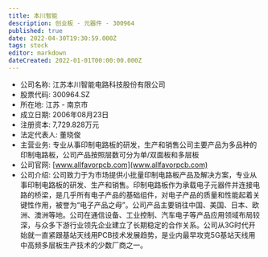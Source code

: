```yaml
---
title: 本川智能
description: 创业板 - 元器件 - 300964
published: true
date: 2022-04-30T19:30:59.000Z
tags: stock
editor: markdown
dateCreated: 2022-01-01T00:00:00.000Z
---
```


- 公司名称: 江苏本川智能电路科技股份有限公司
- 股票代码: 300964.SZ
- 所在地: 江苏 - 南京市
- 成立日期: 2006年08月23日
- 注册资本: 7,729.828万元
- 法定代表人: 董晓俊
- 主营业务: 专业从事印制电路板的研发，生产和销售公司主要产品为多品种的印制电路板，公司产品按照层数可分为单/双面板和多层板
- 公司官网: [www.allfavorpcb.com](www.allfavorpcb.com)
- 公司介绍: 公司致力于为市场提供小批量印制电路板产品及解决方案，专业从事印制电路板的研发、生产和销售。印制电路板作为承载电子元器件并连接电路的桥梁，是几乎所有电子产品的基础组件，对电子产品的质量和性能起着关键性作用，被誉为“电子产品之母”。公司产品主要销往中国、美国、日本、欧洲、澳洲等地。公司在通信设备、工业控制、汽车电子等产品应用领域布局较深，与众多下游行业领先企业建立了长期稳定的合作关系。公司从3G时代开始就一直紧跟基站天线用PCB技术发展趋势，是业内最早攻克5G基站天线用中高频多层板生产技术的少数厂商之一。


